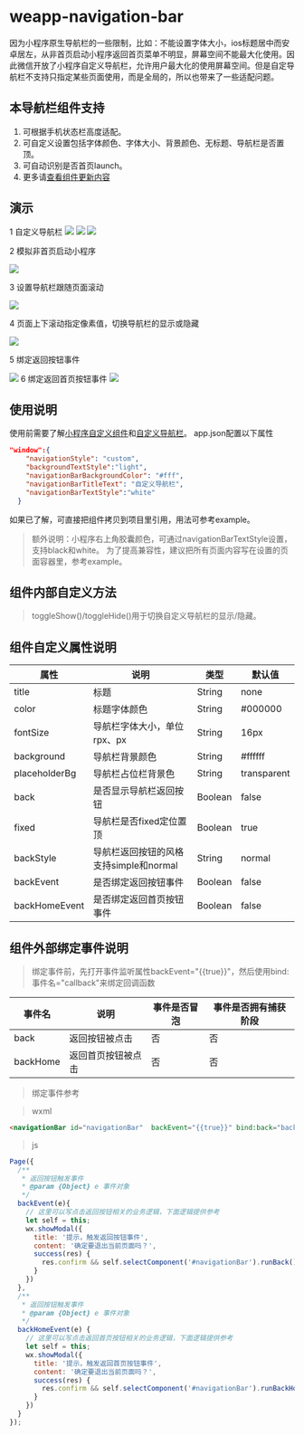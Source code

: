 # weapp-navigation-bar

因为小程序原生导航栏的一些限制，比如：不能设置字体大小，ios标题居中而安卓居左，从非首页启动小程序返回首页菜单不明显，屏幕空间不能最大化使用。因此微信开放了小程序自定义导航栏，允许用户最大化的使用屏幕空间。但是自定导航栏不支持只指定某些页面使用，而是全局的，所以也带来了一些适配问题。
## 本导航栏组件支持
1. 可根据手机状态栏高度适配。
2. 可自定义设置包括字体颜色、字体大小、背景颜色、无标题、导航栏是否置顶。
3. 可自动识别是否首页launch。
4. 更多请[查看组件更新内容](https://github.com/mulook/weapp-navigation-bar/blob/master/CHANGELOG.md)

## 演示
1 自定义导航栏
   <img widt="375" src="https://raw.githubusercontent.com/mulook/weapp-navigation-bar/master/assets/example5.gif">
   <img widt="375" src="https://raw.githubusercontent.com/mulook/weapp-navigation-bar/master/assets/example1.gif">
   <img widt="375" src="https://raw.githubusercontent.com/mulook/weapp-navigation-bar/master/assets/example6.gif">

2 模拟非首页启动小程序

   <img widt="375" src="https://raw.githubusercontent.com/mulook/weapp-navigation-bar/master/assets/example2.gif">

3 设置导航栏跟随页面滚动

   <img widt="375" src="https://raw.githubusercontent.com/mulook/weapp-navigation-bar/master/assets/example3.gif">

4 页面上下滚动指定像素值，切换导航栏的显示或隐藏

   <img widt="375" src="https://raw.githubusercontent.com/mulook/weapp-navigation-bar/master/assets/example4.gif">

5 绑定返回按钮事件

   <img widt="375" src="https://raw.githubusercontent.com/mulook/weapp-navigation-bar/master/assets/example8.gif">
6 绑定返回首页按钮事件

   <img widt="375" src="https://raw.githubusercontent.com/mulook/weapp-navigation-bar/master/assets/example9.gif">
   
## 使用说明
使用前需要了解[小程序自定义组件](https://developers.weixin.qq.com/miniprogram/dev/framework/custom-component/)和[自定义导航栏](https://developers.weixin.qq.com/miniprogram/dev/framework/config.html#window)。
app.json配置以下属性
``` json
"window":{
    "navigationStyle": "custom",
    "backgroundTextStyle":"light",
    "navigationBarBackgroundColor": "#fff",
    "navigationBarTitleText": "自定义导航栏",
    "navigationBarTextStyle":"white"
  }
```
如果已了解，可直接把组件拷贝到项目里引用，用法可参考example。
> 额外说明：小程序右上角胶囊颜色，可通过navigationBarTextStyle设置，支持black和white。
> 为了提高兼容性，建议把所有页面内容写在设置的页面容器里，参考example。
## 组件内部自定义方法
> toggleShow()/toggleHide()用于切换自定义导航栏的显示/隐藏。
## 组件自定义属性说明
| 属性          | 说明                        | 类型    | 默认值      |
| ------------- | --------------------------- | ------- | ----------- |
| title         | 标题                        | String  | none        |
| color         | 标题字体颜色                | String  | #000000     |
| fontSize      | 导航栏字体大小，单位rpx、px | String  | 16px       |
| background    | 导航栏背景颜色              | String  | #ffffff     |
| placeholderBg | 导航栏占位栏背景色          | String  | transparent |
| back          | 是否显示导航栏返回按钮      | Boolean | false       |
| fixed         | 导航栏是否fixed定位置顶     | Boolean | true        |
| backStyle     | 导航栏返回按钮的风格支持simple和normal| String  | normal |
| backEvent   | 是否绑定返回按钮事件      | Boolean | false       |
| backHomeEvent   | 是否绑定返回首页按钮事件      | Boolean | false       |
## 组件外部绑定事件说明
> 绑定事件前，先打开事件监听属性backEvent="{{true}}"，然后使用bind:事件名="callback"来绑定回调函数

| 事件名         | 说明                        | 事件是否冒泡    | 事件是否拥有捕获阶段      |
| ------------- | ---------------------------  | ------- | ----------- |
| back          | 返回按钮被点击                | 否  | 否        |
| backHome      | 返回首页按钮被点击             | 否  | 否     |

>绑定事件参考

>wxml
``` html
<navigationBar id="navigationBar"  backEvent="{{true}}" bind:back="backEvent"  backHomeEvent="{{true}}" bind:backHome="backHomeEvent"></navigationBar>
```
>js
``` js
Page({
  /**
   * 返回按钮触发事件
   * @param {Object} e 事件对象
   */
  backEvent(e){
    // 这里可以写点击返回按钮相关的业务逻辑，下面逻辑提供参考
    let self = this;
    wx.showModal({
      title: '提示，触发返回按钮事件',
      content: '确定要退出当前页面吗？',
      success(res) {
        res.confirm && self.selectComponent('#navigationBar').runBack();//这里之所以调用了组件内部的返回上一页的方法，因为里面有判断逻辑，不想调用可以自行处理
      }
    })
  },
  /**
   * 返回按钮触发事件
   * @param {Object} e 事件对象
   */
  backHomeEvent(e) {
    // 这里可以写点击返回首页按钮相关的业务逻辑，下面逻辑提供参考
    let self = this;
    wx.showModal({
      title: '提示，触发返回首页按钮事件',
      content: '确定要退出当前页面吗？',
      success(res) {
        res.confirm && self.selectComponent('#navigationBar').runBackHome();//这里之所以调用了组件内部的返回首页的方法，因为里面有判断逻辑，不想调用可以自行处理
      }
    })
  }
});

```
